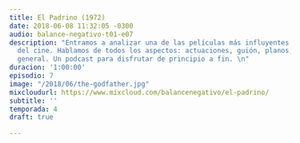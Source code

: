 ```yaml
---
title: El Padrino (1972)
date: 2018-06-08 11:32:05 -0300
audio: balance-negativo-t01-e07
description: "Entramos a analizar una de las películas más influyentes de la historia
  del cine. Hablamos de todos los aspectos: actuaciones, guión, planos, detalles en
  general. Un podcast para disfrutar de principio a fin. \n"
duracion: '1:00:00'
episodio: 7
image: "/2018/06/the-godfather.jpg"
mixcloudurl: https://www.mixcloud.com/balancenegativo/el-padrino/
subtitle: ''
temporada: 4
draft: true

---
```

